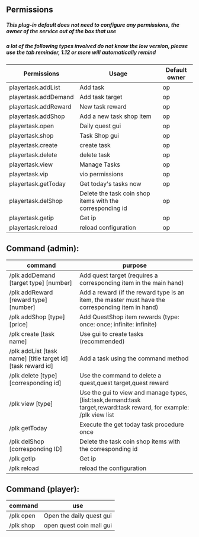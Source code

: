 ## Permissions
##### This plug-in default does not need to configure any permissions, the owner of the service out of the box that use
##### a lot of the following types involved do not know the low version, please use the tab reminder, 1.12 or more will automatically remind

| Permissions | Usage | Default owner |
| ------------ | ------------ | ------------ |
| playertask.addList | Add task | op |
| playertask.addDemand | Add task target | op |
| playertask.addReward | New task reward | op |
| playertask.addShop | Add a new task shop item | op |
| playertask.open | Daily quest gui | op |
| playertask.shop | Task Shop gui | op |
| playertask.create | create task | op |
| playertask.delete | delete task | op |
| playertask.view | Manage Tasks | op |
| playertask.vip | vio permissions | op |
| playertask.getToday | Get today's tasks now | op |
| playertask.delShop | Delete the task coin shop items with the corresponding id | op |
| playertask.getip | Get ip | op |
| playertask.reload | reload configuration | op |

## Command (admin):
| command | purpose |
| ------------ | ------------ |
| /plk addDemand [target type] [number] | Add quest target (requires a corresponding item in the main hand) |
| /plk addReward [reward type] [number] | Add a reward (if the reward type is an item, the master must have the corresponding item in hand)
| /plk addShop [type] [price] | Add QuestShop item rewards (type: once: once; infinite: infinite) | /plk addReward [type] [price] | Add QuestShop item rewards (type: once: once; infinite)
| /plk create [task name] | Use gui to create tasks (recommended) |
| /plk addList [task name] [title target id] [task reward id] | Add a task using the command method |
| /plk delete [type] [corresponding id] | Use the command to delete a quest,quest target,quest reward |
| /plk view [type] | Use the gui to view and manage types, [list:task,demand:task target,reward:task reward, for example: /plk view list|
| /plk getToday | Execute the get today task procedure once|
|/plk delShop [corresponding ID] | Delete the task coin shop items with the corresponding id|
|/plk getIp | Get ip|
|/plk reload | reload the configuration|

## Command (player):
| command | use |
| ------------ | ------------ |
| /plk open | Open the daily quest gui |
| /plk shop | open quest coin mall gui |